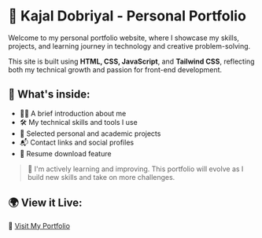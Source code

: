 # 🌟 Kajal Dobriyal - Personal Portfolio

Welcome to my personal portfolio website, where I showcase my skills, projects, and learning journey in technology and creative problem-solving.

This site is built using **HTML, CSS, JavaScript**, and **Tailwind CSS**, reflecting both my technical growth and passion for front-end development.



## 🔎 What's inside:
- 👩‍💻 A brief introduction about me
- 🛠️ My technical skills and tools I use
- 📁 Selected personal and academic projects
- 📬 Contact links and social profiles
- 📄 Resume download feature

> 🎯 I'm actively learning and improving. This portfolio will evolve as I build new skills and take on more challenges.



## 🌍 View it Live:
🔗 [Visit My Portfolio](https://kajal-dobriyal.github.io/Kajal-Dobriyal-Portfolio/)
